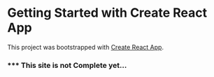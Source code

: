 # Getting Started with Create React App

This project was bootstrapped with [Create React App](https://github.com/facebook/create-react-app).



### *** This site is not Complete yet...
